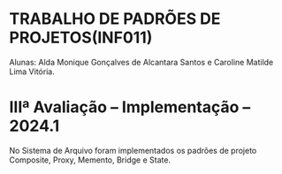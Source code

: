 # TRABALHO DE PADRÕES DE PROJETOS(INF011) 

Alunas: Alda Monique Gonçalves de Alcantara Santos e Caroline Matilde Lima Vitória. 


# IIIª Avaliação – Implementação – 2024.1

No Sistema de Arquivo foram implementados os padrões de projeto Composite, Proxy, Memento, Bridge e State.
